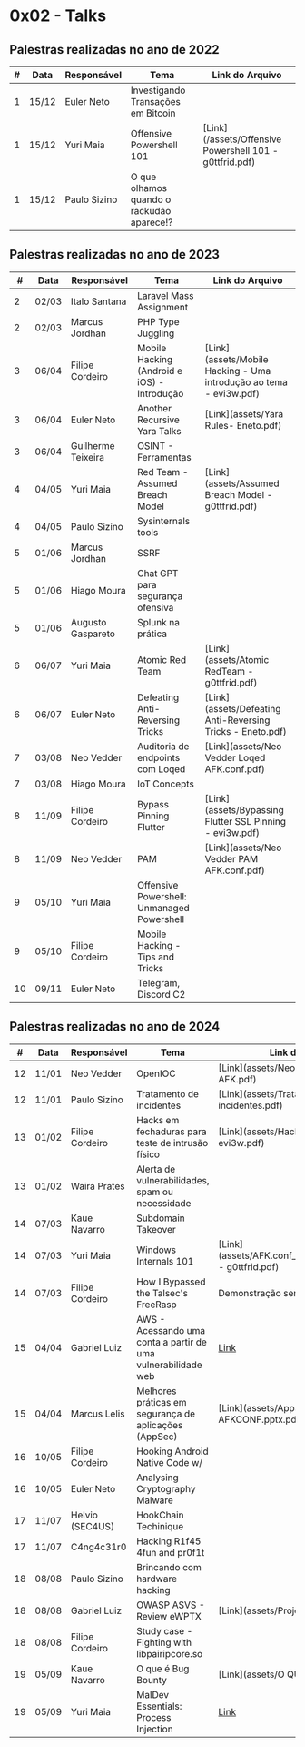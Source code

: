 # 0x02 - Talks


## Palestras realizadas no ano de 2022

| #   | Data  | Responsável          | Tema                                               | Link do Arquivo                                     |
|-----|-------|----------------------|----------------------------------------------------|-----------------------------------------------------|
| 1   | 15/12 | Euler Neto           | Investigando Transações em Bitcoin                 |                                                     |
| 1   | 15/12 | Yuri Maia            | Offensive Powershell 101                           | [Link](/assets/Offensive Powershell 101 - g0ttfrid.pdf)                           |
| 1   | 15/12 | Paulo Sizino         | O que olhamos quando o rackudão aparece!?          |                            |


## Palestras realizadas no ano de 2023

| #   | Data  | Responsável          | Tema                                               | Link do Arquivo                                     |
|-----|-------|----------------------|----------------------------------------------------|-----------------------------------------------------|
| 2   | 02/03 | Italo Santana        | Laravel Mass Assignment                            |                            |
| 2   | 02/03 | Marcus Jordhan       | PHP Type Juggling                                  |                            |
| 3   | 06/04 | Filipe Cordeiro      | Mobile Hacking (Android e iOS) - Introdução        | [Link](assets/Mobile Hacking - Uma introdução ao tema - evi3w.pdf)                           |
| 3   | 06/04 | Euler Neto           | Another Recursive Yara Talks                       | [Link](assets/Yara Rules- Eneto.pdf)                           |
| 3   | 06/04 | Guilherme Teixeira   | OSINT - Ferramentas                                |                            |
| 4   | 04/05 | Yuri Maia            | Red Team - Assumed Breach Model                    | [Link](assets/Assumed Breach Model - g0ttfrid.pdf)                           |
| 4   | 04/05 | Paulo Sizino         | Sysinternals tools                                 |                            |
| 5   | 01/06 | Marcus Jordhan       | SSRF                                               |                            |
| 5   | 01/06 | Hiago Moura          | Chat GPT para segurança ofensiva                   |                            |
| 5   | 01/06 | Augusto Gaspareto    | Splunk na prática                                  |                            |
| 6   | 06/07 | Yuri Maia            | Atomic Red Team                                    | [Link](assets/Atomic RedTeam - g0ttfrid.pdf)                           |
| 6   | 06/07 | Euler Neto           | Defeating Anti-Reversing Tricks                    | [Link](assets/Defeating Anti-Reversing Tricks - Eneto.pdf)                           |
| 7   | 03/08 | Neo Vedder           | Auditoria de endpoints com Loqed                   | [Link](assets/Neo Vedder Loqed AFK.conf.pdf)                           |
| 7   | 03/08 | Hiago Moura          | IoT Concepts                                       |                            |
| 8   | 11/09 | Filipe Cordeiro      | Bypass Pinning Flutter                             | [Link](assets/Bypassing Flutter SSL Pinning - evi3w.pdf)                           |
| 8   | 11/09 | Neo Vedder           | PAM                                                | [Link](assets/Neo Vedder PAM AFK.conf.pdf)                            |
| 9   | 05/10 | Yuri Maia            | Offensive Powershell: Unmanaged Powershell         |                           |
| 9   | 05/10 | Filipe Cordeiro      | Mobile Hacking - Tips and Tricks                   |                            |
| 10  | 09/11 | Euler Neto           | Telegram, Discord C2                               |                            |


## Palestras realizadas no ano de 2024

| #   | Data  | Responsável         | Tema                                                | Link do Arquivo                                     |
|-----|-------|---------------------|-----------------------------------------------------|-----------------------------------------------------|
| 12   | 11/01 | Neo Vedder          | OpenIOC                                             | [Link](assets/Neo Vedder OPENIOC AFK.pdf)           |
| 12   | 11/01 | Paulo Sizino        | Tratamento de incidentes                            | [Link](assets/Tratamento de incidentes.pdf)           |
| 13   | 01/02 | Filipe Cordeiro     | Hacks em fechaduras para teste de intrusão físico   | [Link](assets/Hacks em fechaduras - evi3w.pdf)      |
| 13   | 01/02 | Waira Prates        | Alerta de vulnerabilidades, spam ou necessidade     |                            |
| 14   | 07/03 | Kaue Navarro        | Subdomain Takeover     |                            |
| 14  | 07/03 | Yuri Maia            | Windows Internals 101 | [Link](assets/AFK.conf_WindowsInternals101 - g0ttfrid.pdf)|
| 14   | 07/03 | Filipe Cordeiro        | How I Bypassed the Talsec's FreeRasp     | Demonstração sem slide xD                            |
| 15   | 04/04 | Gabriel Luiz        | AWS - Acessando uma conta a partir de uma vulnerabilidade web     | [Link](assets/AWS-afk.conf.pdf) |
| 15   | 04/04 | Marcus Lelis        | Melhores práticas em segurança de aplicações (AppSec)     | [Link](assets/AppSec - AFKCONF.pptx.pdf)     |
| 16  | 10/05 | Filipe Cordeiro        | Hooking Android Native Code w/                                        |                                   |
| 16   | 10/05 | Euler Neto        | Analysing Cryptography Malware                                            |                                   |
| 17   | 11/07 | Helvio (SEC4US)        | HookChain Techinique                                                 |                                   | 
| 17   | 11/07 | C4ng4c31r0        | Hacking R1f45 4fun and pr0f1t                                             |                                   |
| 18   | 08/08 | Paulo Sizino      | Brincando com hardware hacking                                            |                                   |
| 18   | 08/08 | Gabriel Luiz      | OWASP ASVS - Review eWPTX                                   | [Link](assets/Project (1).pdf)    |
| 18   | 08/08 | Filipe Cordeiro   | Study case - Fighting with libpairipcore.so                       |                                   |
| 19   | 05/09 | Kaue Navarro      | O que é Bug Bounty                 |  [Link](assets/O QUE BUGBOUNTY.pdf)                                 |
| 19   | 05/09 | Yuri Maia      | MalDev Essentials: Process Injection  | [Link](assets/AFK.conf_ProcessInjection.pdf)     |
